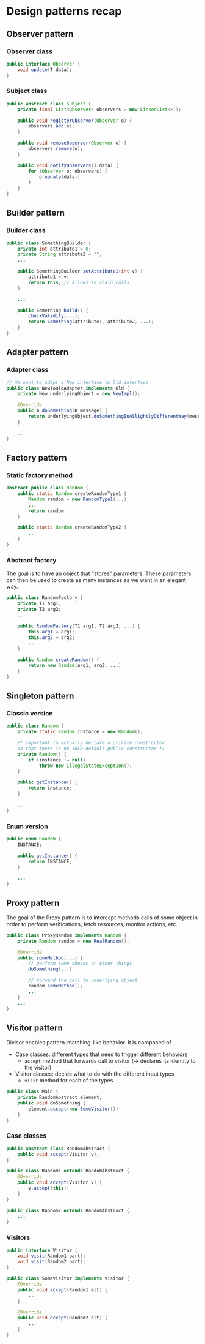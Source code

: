 # Design patterns recap
## Observer pattern
### Observer class
```java
public interface Observer {
    void update(T data);
}
```
### Subject class
```java
public abstract class Subject {
    private final List<Observer> observers = new LinkedList<>();

    public void registerObserver(Observer o) {
        observers.add(o);
    }

    public void removeObserver(Observer o) {
        observers.remove(o);
    }

    public void notifyObservers(T data) {
        for (Observer o: observers) {
            o.update(data);
        }
    }
}
```

## Builder pattern
### Builder class
```java
public class SomethingBuilder {
    private int attribute1 = 0;
    private String attribute2 = "";
    ...

    public SomethingBuilder setAttribute1(int v) {
        attribute1 = v;
        return this; // allows to chain calls
    }

    ...

    public Something build() {
        checkValidity(...);
        return Something(attribute1, attribute2, ...);
    }
} 
```

## Adapter pattern
### Adapter class
```java
// We want to adapt a New interface to Old interface
public class NewToOldAdapter implements Old {
    private New underlyingObject = new NewImpl();

    @Override
    public A doSomething(B message) {
        return underlyingObject.doSomethingInASlightlyDifferentWay(message, 123);
    }

    ...
}
```

## Factory pattern
### Static factory method
```java
abstract public class Random {
    public static Random createRandomType1 {
        Random random = new RandomType1(...);
        ...
        return random;
    }

    public static Random createRandomType2 {
        ...
    }
}
```

### Abstract factory
The goal is to have an object that "stores" parameters. These parameters
can then be used to create as many instances as we want in an elegant way.

```java
public class RandomFactory {
    private T1 arg1;
    private T2 arg2;
    ...

    public RandomFactory(T1 arg1, T2 arg2, ...) {
        this.arg1 = arg1;
        this.arg2 = arg2;
        ...
    }

    public Random createRandom() {
        return new Random(arg1, arg2, ...)
    }
}
```

## Singleton pattern
### Classic version
```java
public class Random {
    private static Random instance = new Random();

    /* important to actually declare a private constructor
    so that there is no YOLO default public constructor */
    private Random() {
        if (instance != null)
            throw new IllegalStateException();
    }

    public getInstance() {
        return instance;
    }

    ...
}
```

### Enum version
```java
public enum Random {
    INSTANCE;

    public getInstance() {
        return INSTANCE;
    }

    ...
}
```

## Proxy pattern
The goal of the Proxy pattern is to intercept
methods calls of some object in order to perform verifications,
fetch resources, monitor actions, etc.

```java
public class ProxyRandom implements Random {
    private Random random = new RealRandom();

    @Override
    public someMethod(...) {
        // perform some checks or other things
        doSomething(...)

        // forward the call to underlying object
        random.someMethod();
        ...
    }
    ...
}
```

## Visitor pattern
Divisor enables pattern-matching-like behavior. It is composed of
* Case classes: different types that need to trigger different behaviors
  * `accept` method that forwards call to visitor (-> declares its identity to the visitor)
* Visitor classes: decide what to do with the different input types
  * `visit` method for each of the types

```java
public class Main {
    private RandomAbstract element;
    public void doSomething {
        element.accept(new SomeVisitor())
    }
}
```

### Case classes
```java
public abstract class RandomAbstract {
    public void accept(Visitor v);
}

public class Random1 extends RandomAbstract {
    @Override
    public void accept(Visitor v) {
        v.accept(this);
    }
}

public class Random2 extends RandomAbstract {
    ...
}
```

### Visitors
```java
public interface Visitor {
    void visit(Random1 part);
    void visit(Random2 part);
}

public class SomeVisitor implements Visitor {
    @Override
    public void accept(Random1 elt) {
        ...
    }

    @Override
    public void accept(Random2 elt) {
        ...
    }
}
```